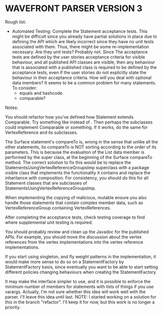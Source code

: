# WAVEFRONT PARSER VERSION 3


Rough list:
 * Automated Testing: Complete the Statement acceptance tests.  This might be difficult since you already have partial
   solutions in place due to defining the API which are likely incorrect since they have no unit tests associated
   with them.  Thus, there might be some re-implementation necessary.  Are they unit tests?  Probably not.  Since
   The acceptance tests are defined by the user stories acceptance criteria for visible behaviour, and all published
   API classes are visible, then any behaviour that is associated with a published class is required to be defined
   by the acceptance tests, even if the user stories do not explicitly state the behaviour in their acceptance
   criteria.  How will you deal with optional data members?  It seems to be a common problem for many statements.
   To consider:
    * equals and hashcode.
    * comparable?

Notes:

You should refactor how you've defined how Statement extends Comparable.  Try something like <T extends Statement>
instead of <Statement>.  Then perhaps the subclasses could implement Comparable<SubClassOfStatement> or something.
If it works, do the same for VertexReference and its subclasses.

The Surface statement's compareTo is, wrong in the sense that unlike all the other statements, its compareTo is
NOT sorting according to the order of its parameters.  This is because the evaluation of the List<VertexReferenceGroup>
data member is performed by the super class, at the beginning of the Surface compareTo method.  The correct solution
to fix this would be to replace the StatementsUsingVertexReferenceGroupsImp superclass with a package visible class
that implements the functionality it contains and replace the inheritance with composition.  For consistency, you
should do this for all Statement classes that are subclasses of StatementsUsingVertexReferenceGroupsImp.

When implementing the copying of malicious, mutable ensure you also handle those statements that contain complex
member data, such as VertexReferenceGroup containing VertexReferences.

After completing the acceptance tests, check testing coverage to find where supplemental unit testing is required.

You should probably review and clean up the Javadoc for the published APIs.  For example, you should move the
discussion about the vertex references from the vertex implementations into the vertex reference implementations.

If you start using singleton, and fly weight patterns in the implementation, it would make more sense to do so
on a StatementFactory by StatementFactory basis, since eventually you want to be able to start setting different
policies changing behaviours when creating the StatementFactory.

It may make the interface simpler to use, and it is possible to enforce the minimum number of members
for statements with lists of things if you use varargs.  Actually, I'm not sure whether this idea will work
well with the parser.  I'll leave this idea until last.  NOTE: I started working on a solution for this in
the branch "refactor".  I'll keep it for now, but this work is no longer a priority.
